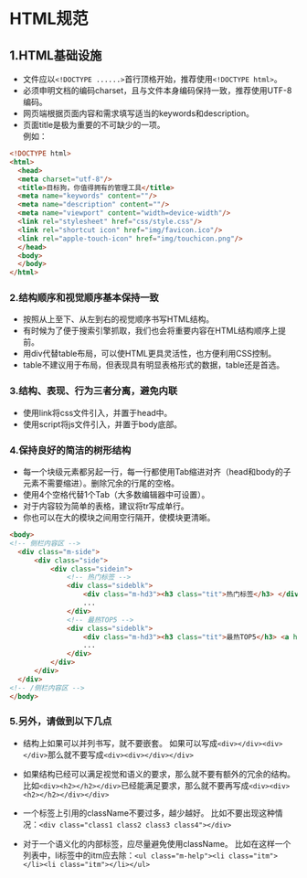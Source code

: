 # HTML规范

## 1.HTML基础设施
* 文件应以```<!DOCTYPE ......>```首行顶格开始，推荐使用```<!DOCTYPE html>```。
* 必须申明文档的编码charset，且与文件本身编码保持一致，推荐使用UTF-8编码<meta charset="utf-8"/>。
* 网页端根据页面内容和需求填写适当的keywords和description。
* 页面title是极为重要的不可缺少的一项。<br>
例如：<br>
```html
<!DOCTYPE html>
<html>
  <head>
  <meta charset="utf-8"/>
  <title>目标狗，你值得拥有的管理工具</title>
  <meta name="keywords" content=""/>
  <meta name="description" content=""/>
  <meta name="viewport" content="width=device-width"/>
  <link rel="stylesheet" href="css/style.css"/>
  <link rel="shortcut icon" href="img/favicon.ico"/>
  <link rel="apple-touch-icon" href="img/touchicon.png"/>
  </head>
  <body>
  </body>
</html>
```

### 2.结构顺序和视觉顺序基本保持一致
* 按照从上至下、从左到右的视觉顺序书写HTML结构。
* 有时候为了便于搜索引擎抓取，我们也会将重要内容在HTML结构顺序上提前。
* 用div代替table布局，可以使HTML更具灵活性，也方便利用CSS控制。
* table不建议用于布局，但表现具有明显表格形式的数据，table还是首选。

### 3.结构、表现、行为三者分离，避免内联
* 使用link将css文件引入，并置于head中。
* 使用script将js文件引入，并置于body底部。

### 4.保持良好的简洁的树形结构
* 每一个块级元素都另起一行，每一行都使用Tab缩进对齐（head和body的子元素不需要缩进）。删除冗余的行尾的空格。
* 使用4个空格代替1个Tab（大多数编辑器中可设置）。
* 对于内容较为简单的表格，建议将tr写成单行。
* 你也可以在大的模块之间用空行隔开，使模块更清晰。
```html
<body>
<!-- 侧栏内容区 -->
  <div class="m-side">
      <div class="side">
          <div class="sidein">
              <!-- 热门标签 -->
              <div class="sideblk">
                  <div class="m-hd3"><h3 class="tit">热门标签</h3> </div>
                  ...
              </div>
              <!-- 最热TOP5 -->
              <div class="sideblk">
                  <div class="m-hd3"><h3 class="tit">最热TOP5</h3> <a href="#" class="s-fc02 f-fr">更多»</a></div>
                  ...
              </div>
          </div>
      </div>
  </div>
<!-- /侧栏内容区 -->
</body>
```

### 5.另外，请做到以下几点

* 结构上如果可以并列书写，就不要嵌套。
如果可以写成```<div></div><div></div>```那么就不要写成```<div><div></div></div>```

* 如果结构已经可以满足视觉和语义的要求，那么就不要有额外的冗余的结构。
比如```<div><h2></h2></div>```已经能满足要求，那么就不要再写成```<div><div><h2></h2></div></div>```

* 一个标签上引用的className不要过多，越少越好。
比如不要出现这种情况：```<div class="class1 class2 class3 class4"></div>```

* 对于一个语义化的内部标签，应尽量避免使用className。
比如在这样一个列表中，li标签中的itm应去除：```<ul class="m-help"><li class="itm"></li><li class="itm"></li></ul>```